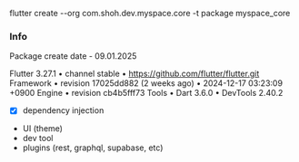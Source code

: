 <!-- DEPRICATED -->
<!-- From now on using 'myspace_data' for di and redux -->

flutter create
--org com.shoh.dev.myspace.core 
-t package myspace_core


### Info
Package create date - 09.01.2025

Flutter 3.27.1 • channel stable • https://github.com/flutter/flutter.git
Framework • revision 17025dd882 (2 weeks ago) • 2024-12-17 03:23:09 +0900
Engine • revision cb4b5fff73
Tools • Dart 3.6.0 • DevTools 2.40.2


<!-- TODOS -->
- [x] dependency injection
- UI (theme)
- dev tool
- plugins (rest, graphql, supabase, etc)